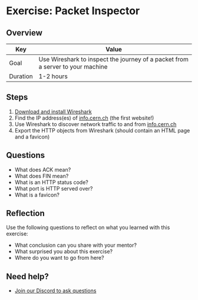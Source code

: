# Exercise: Packet Inspector

## Overview

| Key | Value |
| --- | --- |
| Goal | Use Wireshark to inspect the journey of a packet from a server to your machine |
| Duration | 1-2 hours |

## Steps

1. [Download and install Wireshark](https://www.wireshark.org/)
2. Find the IP address(es) of [info.cern.ch](http://info.cern.ch) (the first website!)
3. Use Wireshark to discover network traffic to and from [info.cern.ch](http://info.cern.ch)
4. Export the HTTP objects from Wireshark (should contain an HTML page and a favicon)

## Questions

- What does ACK mean?
- What does FIN mean?
- What is an HTTP status code?
- What port is HTTP served over?
- What is a favicon?

## Reflection

Use the following questions to reflect on what you learned with this exercise:

- What conclusion can you share with your mentor?
- What surprised you about this exercise?
- Where do you want to go from here?

## Need help?

- [Join our Discord to ask questions](https://discord.gg/bDVYvG3Czd)
